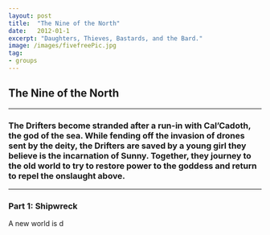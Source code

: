 ```yaml
---
layout: post
title:  "The Nine of the North"
date:   2012-01-1
excerpt: "Daughters, Thieves, Bastards, and the Bard."
image: /images/fivefreePic.jpg
tag:
- groups
---
```


## The Nine of the North

- - - - - - -

### The Drifters become stranded after a run-in with Cal’Cadoth, the god of the sea. While fending off the invasion of drones sent by the deity, the Drifters are saved by a young girl they believe is the incarnation of Sunny. Together, they journey to the old world to try to restore power to the goddess and return to repel the onslaught above.

- - - - - - -

### Part 1: Shipwreck

A new world is d
